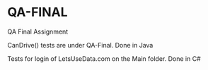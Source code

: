 # QA-FINAL
 QA Final Assignment


 CanDrive() tests are under QA-Final.
 Done in Java

 Tests for login of LetsUseData.com on the Main folder.
 Done in C# 
